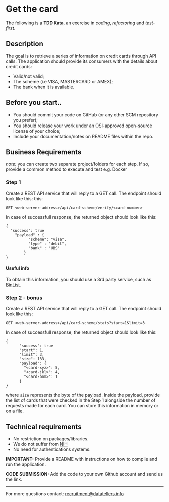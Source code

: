 # Get the card

The following is a **TDD Kata**, an exercise in _coding_, _refactoring_ and _test-first_.

## Description

The goal is to retrieve a series of information on credit cards through API calls.
The application should provide its consumers with the details about credit cards:
* Valid/not valid;
* The scheme (i.e VISA, MASTERCARD or AMEX);
* The bank when it is available.

## Before you start..
- You should commit your code on GitHub (or any other SCM repository you prefer);
- You should release your work under an OSI-approved open-source license of your choice;
- Include your documentation/notes on README files within the repo.

## Business Requirements
_note:_ you can create two separate project/folders for each step. If so, provide a common method to execute and test e.g. Docker

### Step 1
Create a REST API service that will reply to a GET call. The endpoint should look like this: this:

`GET <web-server-address>/api/card-scheme/verify/<card-number>`

In case of successfull response, the returned object should look like this:
```
{
  "success": true
    "payload" : {
          "scheme": "visa",
          "type" : "debit",
          "bank" : "UBS"
        }    
}
```
#### Useful info
To obtain this information, you should use a 3rd party service, such as [BinList](https://binlist.net/).


### Step 2 - bonus

Create a REST API service that will reply to a GET call. The endpoint should look like this:

`GET <web-server-address>/api/card-scheme/stats?start=1&limit=3`

In case of successfull response, the returned object should look like this:
```
{
      "success": true
      "start": 1,
      "limit": 3,
      "size": 133,
      "payload": {
        "<card-xyz>": 5,
        "<card-jkl>": 4,
        "<card-bnm>": 1
      }
}
```
where `size` represents the byte of the payload. Inside the payload, provide the list of cards that were checked in the Step 1 alongside the number of requests made for each card. You can store this information in memory or on a file.

## Technical requirements
- No restriction on packages/libraries.
- We do not suffer from [NIH](https://en.wikipedia.org/wiki/Not_invented_here)
- No need for authentications systems.


**IMPORTANT:** Provide a README with instructions on how to compile and run the application.

**CODE SUBMISSION:** Add the code to your own Github account and send us the link.

---

For more questions contact: recruitment@datatellers.info
